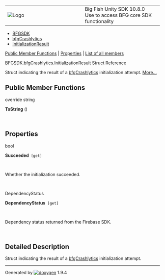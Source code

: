 <table>
<colgroup>
<col style="width: 50%" />
<col style="width: 50%" />
</colgroup>
<tbody>
<tr class="odd">
<td><img src="Icon-100.png" alt="Logo" /></td>
<td><div id="projectname">
Big Fish Unity SDK<span id="projectnumber"> 10.8.0</span>
</div>
<div id="projectbrief">
Use to access BFG core SDK functionality
</div></td>
</tr>
</tbody>
</table>

  - [BFGSDK](namespace_b_f_g_s_d_k.html)
  - [bfgCrashlytics](class_b_f_g_s_d_k_1_1bfg_crashlytics.html)
  - [InitializationResult](struct_b_f_g_s_d_k_1_1bfg_crashlytics_1_1_initialization_result.html)

[Public Member Functions](#pub-methods) | [Properties](#properties) |
[List of all
members](struct_b_f_g_s_d_k_1_1bfg_crashlytics_1_1_initialization_result-members.html)

BFGSDK.bfgCrashlytics.InitializationResult Struct Reference

Struct indicating the result of a
[bfgCrashlytics](class_b_f_g_s_d_k_1_1bfg_crashlytics.html "API for interfacing with BFG-managed Crashlytics.")
initialization attempt.
[More...](struct_b_f_g_s_d_k_1_1bfg_crashlytics_1_1_initialization_result.html#details)

##  Public Member Functions

override string 

**ToString** ()

 

##  Properties

bool 

**Succeeded**`  [get] `

 

Whether the initialization succeeded.  

 

DependencyStatus 

**DependencyStatus**`  [get] `

 

Dependency status returned from the Firebase SDK.  

 

## Detailed Description

Struct indicating the result of a
[bfgCrashlytics](class_b_f_g_s_d_k_1_1bfg_crashlytics.html "API for interfacing with BFG-managed Crashlytics.")
initialization attempt.

-----

Generated
by [![doxygen](doxygen.svg)](https://www.doxygen.org/index.html) 1.9.4
